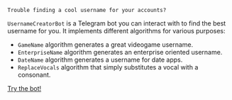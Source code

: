 `Trouble finding a cool username for your accounts?`

`UsernameCreatorBot` is a Telegram bot you can interact with to find the 
best username for you. It implements different algorithms for various purposes:
- `GameName` algorithm generates a great videogame username.
- `EnterpriseName` algorithm generates an enterprise oriented username.
- `DateName` algorithm generates a username for date apps.
- `ReplaceVocals` algorithm that simply substitutes a vocal with a consonant.

[Try the bot!](https://t.me/UsernameGeneratorBot)

